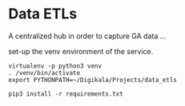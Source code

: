 # Data ETLs

A centralized hub in order to capture GA data ...


set-up the venv environment of the service.
```commandline
virtualenv -p python3 venv
. /venv/bin/activate
export PYTHONPATH=~/Digikala/Projects/data_etls
```
```commandline
pip3 install -r requirements.txt
```
